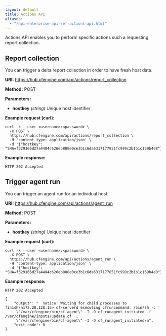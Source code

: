 ```yaml
---
layout: default
title: Actions API
aliases:
  - "/api-enterprise-api-ref-actions-api.html"
---
```


Actions API enables you to perform specific actions such a requesting report collection.

## Report collection

You can trigger a delta report collection in order to have fresh host data.

**URI:** https://hub.cfengine.com/api/actions/report_collection

**Method:** POST

**Parameters:**

- **hostkey** _(string)_
  Unique host identifier

**Example request (curl):**

```
curl -k --user <username>:<password> \
  -X POST \
  https://hub.cfengine.com/api/actions/report_collection \
  -H 'content-type: application/json' \
  -d '{"hostkey": "SHA=f329165d27a4484c626eb888e0ce3b1c6da6317177851fc999c2b1b1c159b4e8"}'
```

**Example response:**

```
HTTP 202 Accepted
```

## Trigger agent run

You can trigger an agent run for an individual host.

**URI:** https://hub.cfengine.com/api/actions/agent_run

**Method:** POST

**Parameters:**

- **hostkey** _(string)_
  Unique host identifier

**Example request (curl):**

```
curl -k --user <username>:<password> \
  -X POST \
  https://hub.cfengine.com/api/actions/agent_run \
  -H 'content-type: application/json' \
  -d '{"hostkey": "SHA=f329165d27a4484c626eb888e0ce3b1c6da6317177851fc999c2b1b1c159b4e8"}'
```

**Example response:**

```
HTTP 202 Accepted

{
    "output": "  notice: Waiting for child processes to finish\n172.28.128.15> cf-serverd executing cfruncommand: /bin/sh -c '
     \"/var/cfengine/bin/cf-agent\" -I -D cf_runagent_initiated -f /var/cfengine/inputs/update.cf  ;
     \"/var/cfengine/bin/cf-agent\" -I -D cf_runagent_initiated\n",
    "exit_code": 0
}
```
